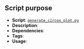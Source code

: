 
## Script purpose

- **Script**:  [`generate_circos_plot.py`](scripts/visualization/generate_circos_plot.py)
- **Description**: 
- **Dependencies**: 
- **Tags**: 
- **Usage**: 